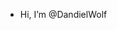 - Hi, I’m @DandielWolf


<!---
DandielWolf/DandielWolf is a ✨ special ✨ repository because its `README.md` (this file) appears on your GitHub profile.
You can click the Preview link to take a look at your changes.
--->
